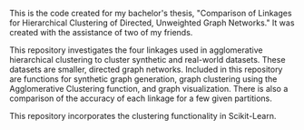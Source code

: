 This is the code created for my bachelor's thesis, "Comparison of Linkages for Hierarchical Clustering of Directed, Unweighted Graph Networks." It was created with the assistance of two of my friends.

This repository investigates the four linkages used in agglomerative hierarchical clustering to cluster synthetic and real-world datasets. These datasets are smaller, directed graph networks. Included in this repository are functions for synthetic graph generation, graph clustering using the Agglomerative Clustering function, and graph visualization. There is also a comparison of the accuracy of each linkage for a few given partitions. 

This repository incorporates the clustering functionality in Scikit-Learn.
